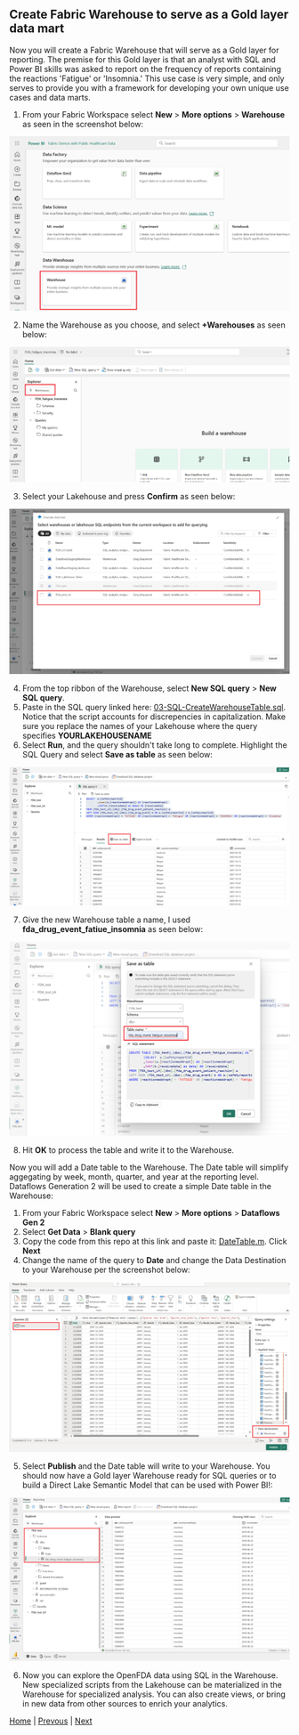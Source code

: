## Create Fabric Warehouse to serve as a Gold layer data mart

Now you will create a Fabric Warehouse that will serve as a Gold layer for reporting. The premise for this Gold layer is that an analyst with SQL and Power BI skills was asked to report on the frequency of reports containing the reactions 'Fatigue' or 'Insomnia.' This use case is very simple, and only serves to provide you with a framework for developing your own unique use cases and data marts.

1. From your Fabric Workspace select **New** > **More options** > **Warehouse** as seen in the screenshot below:

![Run Pipeline Job](../images/Warehouse1.png)

2. Name the Warehouse as you choose, and select **+Warehouses** as seen below:

![Monitor Pipeline Job](../images/Warehouse2.png)

3. Select your Lakehouse and press **Confirm** as seen below:

![Monitor Pipeline Job](../images/Warehouse7.png)

4. From the top ribbon of the Warehouse, select **New SQL query** > **New SQL query**.
5. Paste in the SQL query linked here: [03-SQL-CreateWarehouseTable.sql](./scripts/03-SQL-CreateWarehouseTable.sql). Notice that the script accounts for discrepencies in capitalization. Make sure you replace the names of your Lakehouse where the query specifies **YOURLAKEHOUSENAME**
6. Select **Run**, and the query shouldn't take long to complete. Highlight the SQL Query and select **Save as table** as seen below:

![Monitor Pipeline Job](../images/Warehouse3.png)

7. Give the new Warehouse table a name, I used **fda_drug_event_fatiue_insomnia** as seen below:

![Monitor Pipeline Job](../images/Warehouse4.png)

8. Hit **OK** to process the table and write it to the Warehouse. 

Now you will add a Date table to the Warehouse. The Date table will simplify aggegating by week, month, quarter, and year at the reporting level. Dataflows Generation 2 will be used to create a simple Date table in the Warehouse:

1. From your Fabric Workspace select **New** > **More options** > **Dataflows Gen 2**
2. Select **Get Data** > **Blank query**
3. Copy the code from this repo at this link and paste it: [DateTable.m](./scripts/DateTable.m). Click **Next**
4. Change the name of the query to **Date** and change the Data Destination to your Warehouse per the screenshot below:

![Monitor Pipeline Job](../images/Warehouse5.png)

5. Select **Publish** and the Date table will write to your Warehouse. You should now have a Gold layer Warehouse ready for SQL queries or to build a Direct Lake Semantic Model that can be used with Power BI!:

![Monitor Pipeline Job](../images/Warehouse6.png)

6. Now you can explore the OpenFDA data using SQL in the Warehouse. New specialized scripts from the Lakehouse can be materialized in the Warehouse for specialized analysis. You can also create views, or bring in new data from other sources to enrich your analytics.


[Home](../Readme.md) | [Prevous](./03-RunPipeline.md) | [Next](./05-CreateDirectLake.md)




